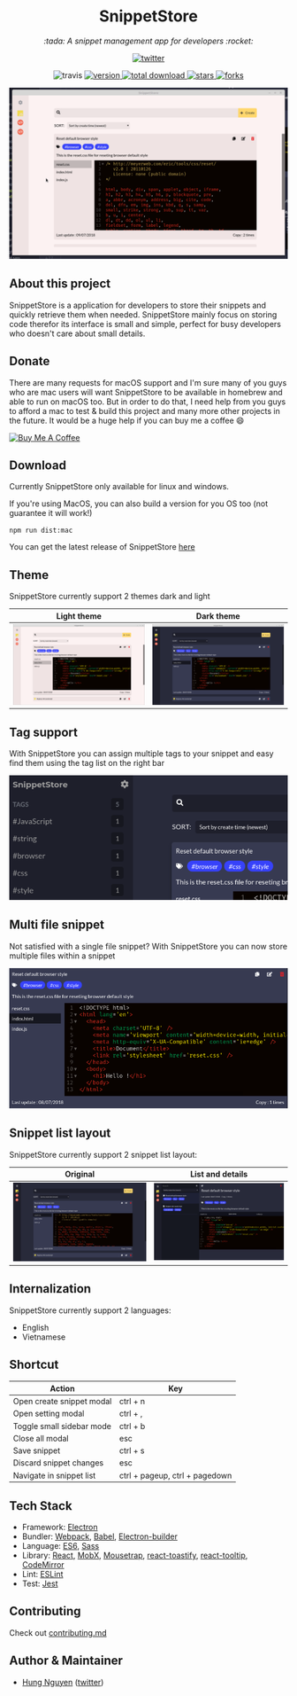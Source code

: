 <h1 align='center'>SnippetStore</h1>
<p align='center'>
<i>:tada: A snippet management app for developers :rocket:</i>
</p>
<p align='center'>
  <a href='https://twitter.com/intent/tweet?text=Wow!&hashtags=SnippetStore&url=https%3A%2F%2Fgithub.com%2FZeroX-DG%2FSnippetStore'>
    <img src="https://img.shields.io/twitter/url/https/github.com/ZeroX-DG/SnippetStore.svg?style=for-the-badge" alt="twitter">
  </a>
</p>
<p align='center'>
<img src='https://travis-ci.org/ZeroX-DG/SnippetStore.svg?branch=master' alt='travis'>
<a href='https://github.com/ZeroX-DG/SnippetStore/releases'>
  <img src='https://badge.fury.io/gh/ZeroX-DG%2FSnippetStore.svg' alt='version'>
</a>
<a href='https://github.com/ZeroX-DG/SnippetStore/releases'>
  <img src='https://img.shields.io/github/downloads/ZeroX-DG/SnippetStore/total.svg' alt='total download'>
</a>
<a href='https://github.com/ZeroX-DG/SnippetStore/stargazers'>
  <img src='https://img.shields.io/github/stars/ZeroX-DG/SnippetStore.svg' alt='stars'>
</a>
<a href='https://github.com/ZeroX-DG/SnippetStore/network'>
  <img src='https://img.shields.io/github/forks/ZeroX-DG/SnippetStore.svg' alt='forks'>
</a>
</p>

<p align='center'>
  <img src='resources/image/intro-gif.gif' />
</p>

## About this project

SnippetStore is a application for developers to store their snippets and quickly retrieve them when needed. SnippetStore mainly focus on storing code therefor its interface is small and simple, perfect for busy developers who doesn't care about small details.

## Donate

There are many requests for macOS support and I'm sure many of you guys who are mac users will want
SnippetStore to be available in homebrew and able to run on macOS too. But in order to do that, I need help from you guys to afford a mac to test & build this project and many more other projects in the future. It would be a huge help if you can buy me a coffee :smile:

<a href="https://www.buymeacoffee.com/hQteV8A" target="_blank"><img src="https://www.buymeacoffee.com/assets/img/custom_images/orange_img.png" alt="Buy Me A Coffee" style="height: auto !important;width: auto !important;" ></a>

## Download

Currently SnippetStore only available for linux and windows.

If you're using MacOS, you can also build a version for you OS too (not guarantee it will work!)

```
npm run dist:mac
```

You can get the latest release of SnippetStore [here](https://github.com/ZeroX-DG/SnippetStore/releases)

## Theme

SnippetStore currently support 2 themes dark and light

| Light theme                                        | Dark theme                                        |
| -------------------------------------------------- | ------------------------------------------------- |
| <img src='resources/image/screenshot-light.png' /> | <img src='resources/image/screenshot-dark.png' /> |

## Tag support

With SnippetStore you can assign multiple tags to your snippet and easy find them using the tag list on the right bar

<p align='center'>
  <img src='resources/image/screenshot-tag.png'>
</p>

## Multi file snippet

Not satisfied with a single file snippet? With SnippetStore you can now store multiple files within a snippet

<p align='center'>
  <img src='resources/image/screenshot-multi-file.png'>
</p>

## Snippet list layout

SnippetStore currently support 2 snippet list layout:

| Original                                                     | List and details                                                    |
| ------------------------------------------------------------ | ------------------------------------------------------------------- |
| <img src='resources/image/screenshot-layout-original.png' /> | <img src='resources/image/screenshot-layout-list-and-detail.png' /> |

## Internalization

SnippetStore currently support 2 languages:

- English
- Vietnamese

## Shortcut

| Action                    | Key                            |
| ------------------------- | ------------------------------ |
| Open create snippet modal | ctrl + n                       |
| Open setting modal        | ctrl + ,                       |
| Toggle small sidebar mode | ctrl + b                       |
| Close all modal           | esc                            |
| Save snippet              | ctrl + s                       |
| Discard snippet changes   | esc                            |
| Navigate in snippet list  | ctrl + pageup, ctrl + pagedown |

## Tech Stack

- Framework: [Electron](https://electronjs.org/)
- Bundler: [Webpack](https://webpack.js.org/), [Babel](https://babeljs.io/), [Electron-builder](https://github.com/electron-userland/electron-builder)
- Language: [ES6](https://babeljs.io/learn-es2015/), [Sass](http://sass-lang.com/)
- Library: [React](https://reactjs.org/), [MobX](https://mobx.js.org/), [Mousetrap](https://craig.is/killing/mice), [react-toastify](https://fkhadra.github.io/react-toastify/), [react-tooltip](http://wwayne.com/react-tooltip/), [CodeMirror](https://github.com/codemirror/CodeMirror)
- Lint: [ESLint](https://eslint.org/)
- Test: [Jest](https://facebook.github.io/jest/)

## Contributing

Check out [contributing.md](contributing.md)

## Author & Maintainer

- [Hung Nguyen](https://github.com/ZeroX-DG) ([twitter](https://twitter.com/ZeroX_Hung))
